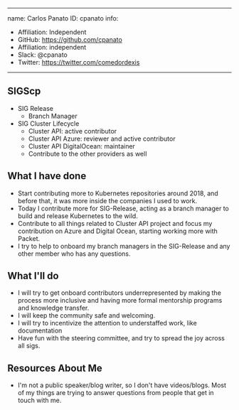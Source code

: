 ----------------------------------------------------
name: Carlos Panato
ID: cpanato
info:
- Affiliation: Independent
- GitHub: https://github.com/cpanato
- Affiliation: independent
- Slack: @cpanato
- Twitter: https://twitter.com/comedordexis
----------------------------------------------------

## SIGScp

- SIG Release
  - Branch Manager
- SIG Cluster Lifecycle
  - Cluster API: active contributor
  - Cluster API Azure: reviewer and active contributor
  - Cluster API DigitalOcean: maintainer
  - Contribute to the other providers as well

## What I have done

  - Start contributing more to Kubernetes repositories around 2018, and before that, it was more inside the companies I used to work.
  - Today I contribute more for SIG-Release, acting as a branch manager to build and release Kubernetes to the wild.
  - Contribute to all things related to Cluster API project and focus my contribution on Azure and Digital Ocean, starting working more with Packet.
  - I try to help to onboard my branch managers in the SIG-Release and any other member who has any questions.

## What I'll do

  - I will try to get onboard contributors underrepresented by making the process more inclusive and having more formal mentorship programs and knowledge transfer.
  - I will keep the community safe and welcoming.
  - I will try to incentivize the attention to understaffed work, like documentation
  - Have fun with the steering committee, and try to spread the joy across all sigs.


## Resources About Me

  - I'm not a public speaker/blog writer, so I don't have videos/blogs. Most of my things are trying to answer questions from people that get in touch with me.
